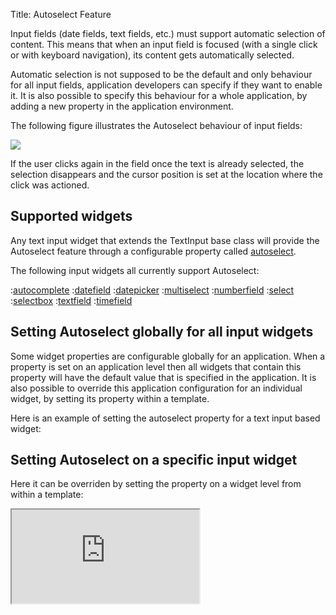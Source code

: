 Title: Autoselect Feature


Input fields (date fields, text fields, etc.) must support automatic selection of content. This means that when an input field is focused (with a single click or with keyboard navigation), its content gets automatically selected.

Automatic selection is not supposed to be the default and only behaviour for all input fields, application developers can specify if they want to enable it. It is also possible to specify this behaviour for a whole application, by adding a new property in the application environment.

The following figure illustrates the Autoselect behaviour of input fields:


<img src="images/ err001v2i0.png" />

If the user clicks again in the field once the text is already selected, the selection disappears and the cursor position is set at the location where the click was actioned.


## Supported widgets

Any text input widget that extends the TextInput base class will provide the Autoselect feature through a configurable property called [autoselect](http://ariatemplates.com/api/#aria.widgets.CfgBeans:TextInputCfg).

The following input widgets all currently support Autoselect: 

:[autocomplete](autocomplete)
:[datefield](datefield)
:[datepicker](datepicker)
:[multiselect](multiselect)
:[numberfield](numberfield)
:[select](select)
:[selectbox](selectbox)
:[textfield](textfield)
:[timefield](timefield)

## Setting Autoselect globally for all input widgets

Some widget properties are configurable globally for an application.
When a property is set on an application level then all widgets that contain this property will have the default value that is specified in the application.  It is also possible to override this application configuration for an individual widget, by setting its property within a template.


Here is an example of setting the autoselect property for a text input based widget:


<script src='http://snippets.ariatemplates.com/snippets/github.com/ariatemplates/documentation-code/%VERSION%/snippets/features/autoselect/Snippet.tpl?tag=widgetsettings&lang=at&outdent=true' defer></script>

## Setting Autoselect on a specific input widget

Here it can be overriden by setting the property on a widget level from within a template:


<script src='http://snippets.ariatemplates.com/snippets/github.com/ariatemplates/documentation-code/%VERSION%/snippets/features/autoselect/Snippet.tpl?tag=textfield&lang=at&outdent=true' defer></script>

<iframe class='samples' src='http://snippets.ariatemplates.com/samples/github.com/ariatemplates/documentation-code/%VERSION%/samples/features/autoselect/?skip=1' ></iframe>